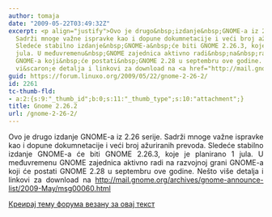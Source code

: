 ```yaml
---
author: tomaja
date: "2009-05-22T03:49:32Z"
excerpt: <p align="justify">Ovo je drugo&nbsp;izdanje&nbsp;GNOME-a iz 2.26 serije.
  Sadrži mnoge važne ispravke kao i dopune dokumnetacije i veći broj ažuriranih prevoda.
  Sledeće stabilno izdanje&nbsp;GNOME-a&nbsp;će biti GNOME 2.26.3, koje je planirano&nbsp;1
  jula. U međuvremenu&nbsp;GNOME zajednica aktivno radi&nbsp;na&nbsp;razvojnoj grani
  GNOME-a koji&nbsp;će postati&nbsp;GNOME 2.28 u septembru ove godine. Ne&scaron;to
  vi&scaron;e detalja i linkovi za download na <a href="http://mail.gnome.org/archives/gnome-announce-list/2009-May/msg00060.html">http://mail.gnome.org/archives/gnome-announce-list/2009-May/msg00060.html</a></p>
guid: https://forum.linuxo.org/2009/05/22/gnome-2-26-2/
id: 2261
tc-thumb-fld:
- a:2:{s:9:"_thumb_id";b:0;s:11:"_thumb_type";s:10:"attachment";}
title: Gnome 2.26.2
url: /gnome-2-26-2/
---
```

<p align="justify">
  Ovo je drugo&nbsp;izdanje&nbsp;GNOME-a iz 2.26 serije. Sadrži mnoge važne ispravke kao i dopune dokumnetacije i veći broj ažuriranih prevoda. Sledeće stabilno izdanje&nbsp;GNOME-a&nbsp;će biti GNOME 2.26.3, koje je planirano&nbsp;1 jula. U međuvremenu&nbsp;GNOME zajednica aktivno radi&nbsp;na&nbsp;razvojnoj grani GNOME-a koji&nbsp;će postati&nbsp;GNOME 2.28 u septembru ove godine. Ne&scaron;to vi&scaron;e detalja i linkovi za download na <a href="http://mail.gnome.org/archives/gnome-announce-list/2009-May/msg00060.html">http://mail.gnome.org/archives/gnome-announce-list/2009-May/msg00060.html</a>
</p>

<!--break-->

[Креирај тему форума везану за овај текст](https://linuxo.org/nova-tema-na-forumu/?se_pid=2261)